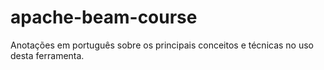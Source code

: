 # apache-beam-course
Anotações em português sobre os principais conceitos e técnicas no uso desta ferramenta.
